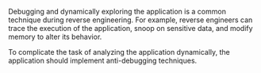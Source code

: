 Debugging and dynamically exploring the application is a common technique during reverse engineering. For example, reverse engineers can trace the
execution of the application, snoop on sensitive data, and modify memory to alter its behavior.

To complicate the task of analyzing the application dynamically, the application should implement anti-debugging
techniques.
